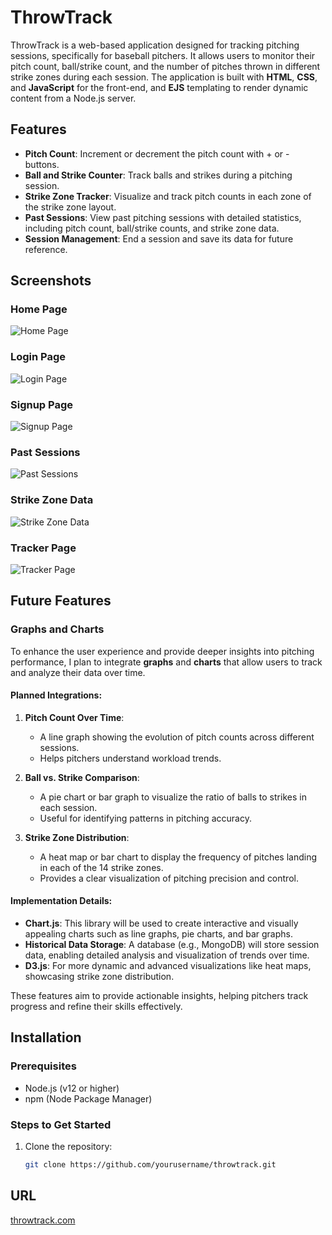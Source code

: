 # ThrowTrack

ThrowTrack is a web-based application designed for tracking pitching sessions, specifically for baseball pitchers. It allows users to monitor their pitch count, ball/strike count, and the number of pitches thrown in different strike zones during each session. The application is built with **HTML**, **CSS**, and **JavaScript** for the front-end, and **EJS** templating to render dynamic content from a Node.js server.

## Features

- **Pitch Count**: Increment or decrement the pitch count with + or - buttons.
- **Ball and Strike Counter**: Track balls and strikes during a pitching session.
- **Strike Zone Tracker**: Visualize and track pitch counts in each zone of the strike zone layout.
- **Past Sessions**: View past pitching sessions with detailed statistics, including pitch count, ball/strike counts, and strike zone data.
- **Session Management**: End a session and save its data for future reference.

## Screenshots

### Home Page
![Home Page](https://github.com/JColeman1550/throwTrack/blob/main/tt-home-mobile.jpeg?raw=true)

### Login Page
![Login Page](https://github.com/JColeman1550/throwTrack/blob/main/tt-login-mobile.jpeg?raw=true)

### Signup Page
![Signup Page](https://github.com/JColeman1550/throwTrack/blob/main/tt-signup-mobile.jpeg?raw=true)

### Past Sessions
![Past Sessions](https://github.com/JColeman1550/throwTrack/blob/main/tt-past-mobile.jpeg?raw=true)

### Strike Zone Data
![Strike Zone Data](https://github.com/JColeman1550/throwTrack/blob/main/tt-szdata-mobile.jpeg?raw=true)

### Tracker Page
![Tracker Page](https://github.com/JColeman1550/throwTrack/blob/main/tt-tracker-phone.jpeg?raw=true)

## Future Features

### Graphs and Charts

To enhance the user experience and provide deeper insights into pitching performance, I plan to integrate **graphs** and **charts** that allow users to track and analyze their data over time.

#### Planned Integrations:

1. **Pitch Count Over Time**:
   - A line graph showing the evolution of pitch counts across different sessions.
   - Helps pitchers understand workload trends.

2. **Ball vs. Strike Comparison**:
   - A pie chart or bar graph to visualize the ratio of balls to strikes in each session.
   - Useful for identifying patterns in pitching accuracy.

3. **Strike Zone Distribution**:
   - A heat map or bar chart to display the frequency of pitches landing in each of the 14 strike zones.
   - Provides a clear visualization of pitching precision and control.

#### Implementation Details:

- **Chart.js**: This library will be used to create interactive and visually appealing charts such as line graphs, pie charts, and bar graphs.
- **Historical Data Storage**: A database (e.g., MongoDB) will store session data, enabling detailed analysis and visualization of trends over time.
- **D3.js**: For more dynamic and advanced visualizations like heat maps, showcasing strike zone distribution.

These features aim to provide actionable insights, helping pitchers track progress and refine their skills effectively.

## Installation

### Prerequisites

- Node.js (v12 or higher)
- npm (Node Package Manager)

### Steps to Get Started

1. Clone the repository:

   ```bash
   git clone https://github.com/yourusername/throwtrack.git
   ```

## URL

<a href="https://web-production-6f765.up.railway.app/">throwtrack.com</a>
